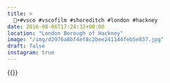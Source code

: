 ```yaml
---
title: >
  🍻☀️#vsco #vscofilm #shoreditch #london #hackney
date: 2016-08-06T17:24:32+00:00
location: "London Borough of Hackney"
image: "/img/d2976a8bf4ef8c2bee241144feb5e837.jpg"
draft: false
instagram: true
---
```


{{<photo src="/img/d2976a8bf4ef8c2bee241144feb5e837.jpg">}}

